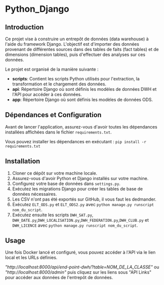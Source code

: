 # Python_Django

## Introduction

Ce projet vise à construire un entrepôt de données (data warehouse) à l'aide du framework Django. L'objectif est d'importer des données provenant de différentes sources dans des tables de faits (fact tables) et de dimensions (dimension tables), puis d'effectuer des analyses sur ces données.

Le projet est organisé de la manière suivante :

- **scripts**: Contient les scripts Python utilisés pour l'extraction, la transformation et le chargement des données.
- **api**: Répertoire Django où sont définis les modèles de données DWH et l'API pour accéder à ces données.
- **app**: Répertoire Django où sont définis les modèles de données ODS.

## Dépendances et Configuration

Avant de lancer l'application, assurez-vous d'avoir toutes les dépendances installées affichées dans le fichier `requirements.txt`.

Vous pouvez installer les dépendances en exécutant :
`pip install -r requirements.txt`


## Installation

1. Cloner ce dépôt sur votre machine locale.
2. Assurez-vous d'avoir Python et Django installés sur votre machine.
3. Configurez votre base de données dans `settings.py`.
4. Exécutez les migrations Django pour créer les tables de base de données nécessaires.
5. Les CSV n'ont pas été exportés sur GitHub, il vous faut les dedmander.
6. Exécutez `ELT_ODS.py` et `ELT_ODS2.py` avec `python manage.py runscript nom_du_script`.
7. Exécutez ensuite les scripts `DWH_SAT.py`, `DWH_DATE.py`,`DWH_LOCALISATION.py`,`DWH_FEDERATION.py`,`DWH_CLUB.py` et `DWH_LICENCE` avec `python manage.py runscript nom_du_script`.

## Usage

Une fois Docker lancé et configuré, vous pouvez accéder à l'API via le lien local et les URLs définies.

*"http://localhost:8000/api/end-point-dwh/?table=NOM_DE_LA_CLASSE"*
ou
*"http://localhost:8000/admin"*
puis cliquez sur les liens sous "API Links" pour accéder aux données de l'entrepôt de données.